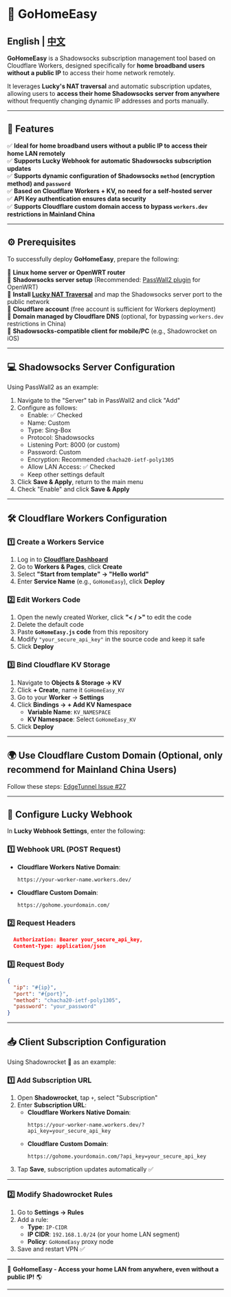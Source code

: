 # 🚀 GoHomeEasy

## English | [中文](README_CN.md)

**GoHomeEasy** is a Shadowsocks subscription management tool based on Cloudflare Workers, designed specifically for **home broadband users without a public IP** to access their home network remotely.

It leverages **Lucky's NAT traversal** and automatic subscription updates, allowing users to **access their home Shadowsocks server from anywhere** without frequently changing dynamic IP addresses and ports manually.

---

## 🌟 **Features**

✅ **Ideal for home broadband users without a public IP to access their home LAN remotely**  
✅ **Supports Lucky Webhook for automatic Shadowsocks subscription updates**  
✅ **Supports dynamic configuration of Shadowsocks `method` (encryption method) and `password`**  
✅ **Based on Cloudflare Workers + KV, no need for a self-hosted server**  
✅ **API Key authentication ensures data security**  
✅ **Supports Cloudflare custom domain access to bypass `workers.dev` restrictions in Mainland China**  

---

## ⚙️ **Prerequisites**

To successfully deploy **GoHomeEasy**, prepare the following:

🔹 **Linux home server or OpenWRT router**  
🔹 **Shadowsocks server setup** (Recommended: [PassWall2 plugin](https://github.com/xiaorouji/openwrt-passwall2) for OpenWRT)  
🔹 **Install [Lucky NAT Traversal](https://lucky666.cn)** and map the Shadowsocks server port to the public network  
🔹 **Cloudflare account** (free account is sufficient for Workers deployment)  
🔹 **Domain managed by Cloudflare DNS** (optional, for bypassing `workers.dev` restrictions in China)  
🔹 **Shadowsocks-compatible client for mobile/PC** (e.g., Shadowrocket on iOS)  

---

## 💻 **Shadowsocks Server Configuration**

Using PassWall2 as an example:

1. Navigate to the "Server" tab in PassWall2 and click "Add"
2. Configure as follows:
   - Enable: ✅ Checked
   - Name: Custom
   - Type: Sing-Box
   - Protocol: Shadowsocks
   - Listening Port: 8000 (or custom)
   - Password: Custom
   - Encryption: Recommended `chacha20-ietf-poly1305`
   - Allow LAN Access: ✅ Checked
   - Keep other settings default
3. Click **Save & Apply**, return to the main menu
4. Check "Enable" and click **Save & Apply**

---

## 🛠 **Cloudflare Workers Configuration**

### 1️⃣ **Create a Workers Service**
1. Log in to **[Cloudflare Dashboard](https://dash.cloudflare.com/)**
2. Go to **Workers & Pages**, click **Create**
3. Select **"Start from template" → "Hello world"**
4. Enter **Service Name** (e.g., `GoHomeEasy`), click **Deploy**

### 2️⃣ **Edit Workers Code**
1. Open the newly created Worker, click **"< / >"** to edit the code
2. Delete the default code
3. Paste **`GoHomeEasy.js` code** from this repository
4. Modify `"your_secure_api_key"` in the source code and keep it safe
5. Click **Deploy**

### 3️⃣ **Bind Cloudflare KV Storage**
1. Navigate to **Objects & Storage → KV**
2. Click **+ Create**, name it `GoHomeEasy_KV`
3. Go to your **Worker** → **Settings**
4. Click **Bindings → + Add KV Namespace**
   - **Variable Name**: `KV_NAMESPACE`
   - **KV Namespace**: Select `GoHomeEasy_KV`
5. Click **Deploy**

---

## 🌍 **Use Cloudflare Custom Domain (Optional, only recommend for Mainland China Users)**

Follow these steps: [EdgeTunnel Issue #27](https://github.com/zizifn/edgetunnel/issues/27)

---

## 🔗 **Configure Lucky Webhook**

In **Lucky Webhook Settings**, enter the following:

### 1️⃣ **Webhook URL (POST Request)**
- **Cloudflare Workers Native Domain**:
  ```
  https://your-worker-name.workers.dev/
  ```
- **Cloudflare Custom Domain**:
  ```
  https://gohome.yourdomain.com/
  ```

### 2️⃣ **Request Headers**
```json
  Authorization: Bearer your_secure_api_key,
  Content-Type: application/json
```

### 3️⃣ **Request Body**
```json
{
  "ip": "#{ip}",
  "port": "#{port}",
  "method": "chacha20-ietf-poly1305",
  "password": "your_password"
}
```

---

## 📥 **Client Subscription Configuration**

Using Shadowrocket 🚀 as an example:

### 1️⃣ **Add Subscription URL**
1. Open **Shadowrocket**, tap `+`, select "Subscription"
2. Enter **Subscription URL**:
   - **Cloudflare Workers Native Domain**:
     ```
     https://your-worker-name.workers.dev/?api_key=your_secure_api_key
     ```
   - **Cloudflare Custom Domain**:
     ```
     https://gohome.yourdomain.com/?api_key=your_secure_api_key
     ```
3. Tap **Save**, subscription updates automatically ✅

---

### 2️⃣ **Modify Shadowrocket Rules**
1. Go to **Settings → Rules**
2. Add a rule:
   - **Type**: `IP-CIDR`
   - **IP CIDR**: `192.168.1.0/24` (or your home LAN segment)
   - **Policy**: `GoHomeEasy` proxy node
3. Save and restart VPN ✅

---

🚀 **GoHomeEasy - Access your home LAN from anywhere, even without a public IP!** 🌎

---
